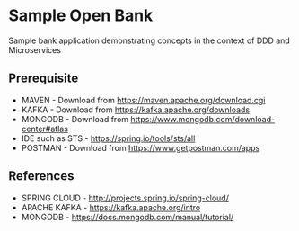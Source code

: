 # Sample Open Bank

Sample bank application demonstrating concepts in the context of DDD and Microservices

## Prerequisite

* MAVEN - Download from https://maven.apache.org/download.cgi
* KAFKA - Download from https://kafka.apache.org/downloads
* MONGODB - Download from https://www.mongodb.com/download-center#atlas
* IDE such as STS - https://spring.io/tools/sts/all
* POSTMAN - Download from https://www.getpostman.com/apps


## References

* SPRING CLOUD - http://projects.spring.io/spring-cloud/
* APACHE KAFKA - https://kafka.apache.org/intro
* MONGODB      - https://docs.mongodb.com/manual/tutorial/

